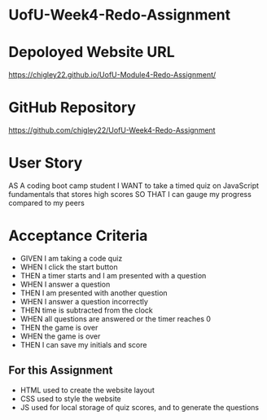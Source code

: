 # UofU-Week4-Redo-Assignment

# Depoloyed Website URL
https://chigley22.github.io/UofU-Module4-Redo-Assignment/

# GitHub Repository
https://github.com/chigley22/UofU-Week4-Redo-Assignment

# User Story
AS A coding boot camp student
I WANT to take a timed quiz on JavaScript fundamentals that stores high scores
SO THAT I can gauge my progress compared to my peers

# Acceptance Criteria
* GIVEN I am taking a code quiz
* WHEN I click the start button
* THEN a timer starts and I am presented with a question
* WHEN I answer a question
* THEN I am presented with another question
* WHEN I answer a question incorrectly
* THEN time is subtracted from the clock
* WHEN all questions are answered or the timer reaches 0
* THEN the game is over
* WHEN the game is over
* THEN I can save my initials and score

## For this Assignment
* HTML used to create the website layout
* CSS used to style the website
* JS used for local storage of quiz scores, and to generate the questions
